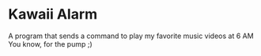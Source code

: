 # Kawaii Alarm
A program that sends a command to play my favorite music videos at 6 AM
You know, for the pump ;)
